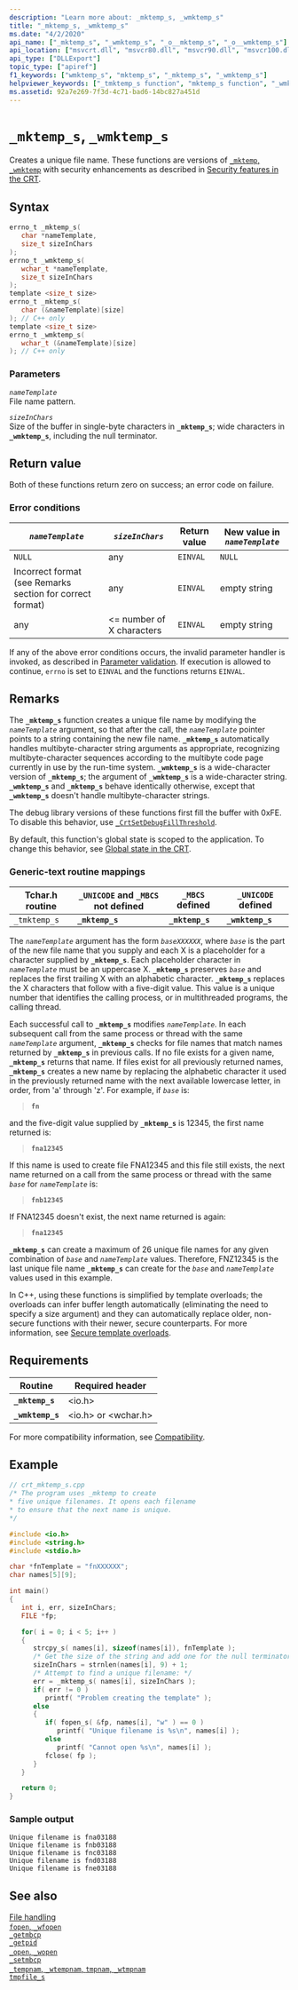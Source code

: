 ```yaml
---
description: "Learn more about: _mktemp_s, _wmktemp_s"
title: "_mktemp_s, _wmktemp_s"
ms.date: "4/2/2020"
api_name: ["_mktemp_s", "_wmktemp_s", "_o__mktemp_s", "_o__wmktemp_s"]
api_location: ["msvcrt.dll", "msvcr80.dll", "msvcr90.dll", "msvcr100.dll", "msvcr100_clr0400.dll", "msvcr110.dll", "msvcr110_clr0400.dll", "msvcr120.dll", "msvcr120_clr0400.dll", "ucrtbase.dll", "api-ms-win-crt-stdio-l1-1-0.dll"]
api_type: ["DLLExport"]
topic_type: ["apiref"]
f1_keywords: ["wmktemp_s", "mktemp_s", "_mktemp_s", "_wmktemp_s"]
helpviewer_keywords: ["_tmktemp_s function", "mktemp_s function", "_wmktemp_s function", "_mktemp_s function", "files [C++], temporary", "tmktemp_s function", "wmktemp_s function", "temporary files [C++]"]
ms.assetid: 92a7e269-7f3d-4c71-bad6-14bc827a451d
---
```

# `_mktemp_s`, `_wmktemp_s`

Creates a unique file name. These functions are versions of [`_mktemp`, `_wmktemp`](mktemp-wmktemp.md) with security enhancements as described in [Security features in the CRT](../security-features-in-the-crt.md).

## Syntax

```C
errno_t _mktemp_s(
   char *nameTemplate,
   size_t sizeInChars
);
errno_t _wmktemp_s(
   wchar_t *nameTemplate,
   size_t sizeInChars
);
template <size_t size>
errno_t _mktemp_s(
   char (&nameTemplate)[size]
); // C++ only
template <size_t size>
errno_t _wmktemp_s(
   wchar_t (&nameTemplate)[size]
); // C++ only
```

### Parameters

*`nameTemplate`*\
File name pattern.

*`sizeInChars`*\
Size of the buffer in single-byte characters in **`_mktemp_s`**; wide characters in **`_wmktemp_s`**, including the null terminator.

## Return value

Both of these functions return zero on success; an error code on failure.

### Error conditions

| *`nameTemplate`* | *`sizeInChars`* | Return value | New value in *`nameTemplate`* |
|---|---|---|---|
| `NULL` | any | `EINVAL` | `NULL` |
| Incorrect format (see Remarks section for correct format) | any | `EINVAL` | empty string |
| any | <= number of X characters | `EINVAL` | empty string |

If any of the above error conditions occurs, the invalid parameter handler is invoked, as described in [Parameter validation](../parameter-validation.md). If execution is allowed to continue, `errno` is set to `EINVAL` and the functions returns `EINVAL`.

## Remarks

The **`_mktemp_s`** function creates a unique file name by modifying the *`nameTemplate`* argument, so that after the call, the *`nameTemplate`* pointer points to a string containing the new file name. **`_mktemp_s`** automatically handles multibyte-character string arguments as appropriate, recognizing multibyte-character sequences according to the multibyte code page currently in use by the run-time system. **`_wmktemp_s`** is a wide-character version of **`_mktemp_s`**; the argument of **`_wmktemp_s`** is a wide-character string. **`_wmktemp_s`** and **`_mktemp_s`** behave identically otherwise, except that **`_wmktemp_s`** doesn't handle multibyte-character strings.

The debug library versions of these functions first fill the buffer with 0xFE. To disable this behavior, use [`_CrtSetDebugFillThreshold`](crtsetdebugfillthreshold.md).

By default, this function's global state is scoped to the application. To change this behavior, see [Global state in the CRT](../global-state.md).

### Generic-text routine mappings

| Tchar.h routine | `_UNICODE` and `_MBCS` not defined | `_MBCS` defined | `_UNICODE` defined |
|---|---|---|---|
| `_tmktemp_s` | **`_mktemp_s`** | **`_mktemp_s`** | **`_wmktemp_s`** |

The *`nameTemplate`* argument has the form *`baseXXXXXX`*, where *`base`* is the part of the new file name that you supply and each X is a placeholder for a character supplied by **`_mktemp_s`**. Each placeholder character in *`nameTemplate`* must be an uppercase X. **`_mktemp_s`** preserves *`base`* and replaces the first trailing X with an alphabetic character. **`_mktemp_s`** replaces the X characters that follow with a five-digit value. This value is a unique number that identifies the calling process, or in multithreaded programs, the calling thread.

Each successful call to **`_mktemp_s`** modifies *`nameTemplate`*. In each subsequent call from the same process or thread with the same *`nameTemplate`* argument, **`_mktemp_s`** checks for file names that match names returned by **`_mktemp_s`** in previous calls. If no file exists for a given name, **`_mktemp_s`** returns that name. If files exist for all previously returned names, **`_mktemp_s`** creates a new name by replacing the alphabetic character it used in the previously returned name with the next available lowercase letter, in order, from 'a' through 'z'. For example, if *`base`* is:

> **`fn`**

and the five-digit value supplied by **`_mktemp_s`** is 12345, the first name returned is:

> **`fna12345`**

If this name is used to create file FNA12345 and this file still exists, the next name returned on a call from the same process or thread with the same *`base`* for *`nameTemplate`* is:

> **`fnb12345`**

If FNA12345 doesn't exist, the next name returned is again:

> **`fna12345`**

**`_mktemp_s`** can create a maximum of 26 unique file names for any given combination of *`base`* and *`nameTemplate`* values. Therefore, FNZ12345 is the last unique file name **`_mktemp_s`** can create for the *`base`* and *`nameTemplate`* values used in this example.

In C++, using these functions is simplified by template overloads; the overloads can infer buffer length automatically (eliminating the need to specify a size argument) and they can automatically replace older, non-secure functions with their newer, secure counterparts. For more information, see [Secure template overloads](../secure-template-overloads.md).

## Requirements

| Routine | Required header |
|---|---|
| **`_mktemp_s`** | \<io.h> |
| **`_wmktemp_s`** | \<io.h> or \<wchar.h> |

For more compatibility information, see [Compatibility](../compatibility.md).

## Example

```cpp
// crt_mktemp_s.cpp
/* The program uses _mktemp to create
* five unique filenames. It opens each filename
* to ensure that the next name is unique.
*/

#include <io.h>
#include <string.h>
#include <stdio.h>

char *fnTemplate = "fnXXXXXX";
char names[5][9];

int main()
{
   int i, err, sizeInChars;
   FILE *fp;

   for( i = 0; i < 5; i++ )
   {
      strcpy_s( names[i], sizeof(names[i]), fnTemplate );
      /* Get the size of the string and add one for the null terminator.*/
      sizeInChars = strnlen(names[i], 9) + 1;
      /* Attempt to find a unique filename: */
      err = _mktemp_s( names[i], sizeInChars );
      if( err != 0 )
         printf( "Problem creating the template" );
      else
      {
         if( fopen_s( &fp, names[i], "w" ) == 0 )
            printf( "Unique filename is %s\n", names[i] );
         else
            printf( "Cannot open %s\n", names[i] );
         fclose( fp );
      }
   }

   return 0;
}
```

### Sample output

```Output
Unique filename is fna03188
Unique filename is fnb03188
Unique filename is fnc03188
Unique filename is fnd03188
Unique filename is fne03188
```

## See also

[File handling](../file-handling.md)\
[`fopen`, `_wfopen`](fopen-wfopen.md)\
[`_getmbcp`](getmbcp.md)\
[`_getpid`](getpid.md)\
[`_open`, `_wopen`](open-wopen.md)\
[`_setmbcp`](setmbcp.md)\
[`_tempnam`, `_wtempnam`, `tmpnam`, `_wtmpnam`](tempnam-wtempnam-tmpnam-wtmpnam.md)\
[`tmpfile_s`](tmpfile-s.md)

